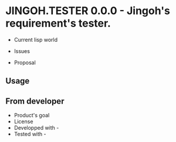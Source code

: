# JINGOH.TESTER 0.0.0 - Jingoh's requirement's tester.

* Current lisp world

* Issues

* Proposal

## Usage

## From developer

* Product's goal
* License
* Developped with - 
* Tested with - 

